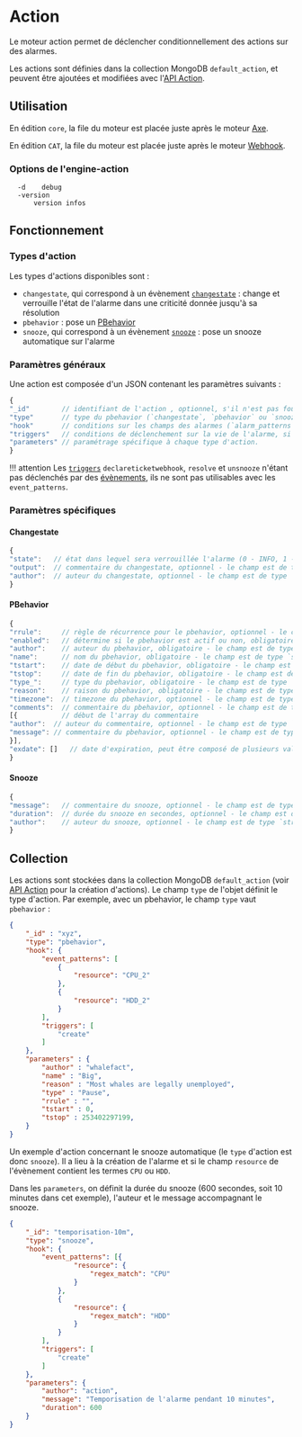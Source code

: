 # Action

Le moteur action permet de déclencher conditionnellement des actions sur des alarmes.

Les actions sont définies dans la collection MongoDB `default_action`, et peuvent être ajoutées et modifiées avec l'[API Action](../../guide-developpement/api/api-v2-action.md).

## Utilisation

En édition `core`, la file du moteur est placée juste après le moteur [Axe](moteur-axe.md).

En édition `CAT`, la file du moteur est placée juste après le moteur [Webhook](moteur-webhook.md).

### Options de l'engine-action

```
  -d	debug
  -version
      version infos
```

## Fonctionnement

### Types d'action

Les types d'actions disponibles sont :

* `changestate`, qui correspond à un évènement [`changestate`](../../guide-developpement/struct-event.md#event-changestate-structure) : change et verrouille l'état de l'alarme dans une criticité donnée jusqu'à sa résolution
* `pbehavior` : pose un [PBehavior](moteur-pbehavior.md)
* `snooze`, qui correspond à un évènement [`snooze`](../../guide-developpement/struct-event.md#event-snooze-structure) : pose un snooze automatique sur l'alarme

### Paramètres généraux

Une action est composée d'un JSON contenant les paramètres suivants :

```javascript
{
"_id"        // identifiant de l'action , optionnel, s'il n'est pas fourni par l'utilisateur il sera généré automatiquement - le champ est de type `string`
"type"       // type du pbehavior (`changestate`, `pbehavior` ou `snooze`), obligatoire - le champ est de type `string`
"hook"       // conditions sur les champs des alarmes (`alarm_patterns`), des entités (`entity_patterns`) ou des évènements (`event_patterns`) dans lesquelles l'action doit être appelée, optionnel
"triggers"   // conditions de déclenchement sur la vie de l'alarme, si plusieurs triggers sont indiqués, au moins un de ces triggers doit avoir eu lieu pour que l'action soit appelée
"parameters" // paramétrage spécifique à chaque type d'action.
}
```

!!! attention
    Les [`triggers`](../architecture-interne/triggers.md) `declareticketwebhook`, `resolve` et `unsnooze` n'étant pas déclenchés par des [évènements](../../guide-developpement/struct-event.md), ils ne sont pas utilisables avec les `event_patterns`.

### Paramètres spécifiques

#### Changestate

```javascript
{
"state":   // état dans lequel sera verrouillée l'alarme (0 - INFO, 1 - MINOR, 2 - MAJOR, 3 - CRITICAL), le champ est de type `integer`
"output":  // commentaire du changestate, optionnel - le champ est de type `string`
"author":  // auteur du changestate, optionnel - le champ est de type `string`
}
```

#### PBehavior

```javascript
{
"rrule":     // règle de récurrence pour le pbehavior, optionnel - le champ est de type `string`
"enabled":   // détermine si le pbehavior est actif ou non, obligatoire - le champ est de type `boolean`
"author":    // auteur du pbehavior, obligatoire - le champ est de type `string`
"name":      // nom du pbehavior, obligatoire - le champ est de type `string`
"tstart":    // date de début du pbehavior, obligatoire - le champ est de type `integer` en UNIX timestamp
"tstop":     // date de fin du pbehavior, obligatoire - le champ est de type `integer` en UNIX timestamp
"type_":     // type du pbehavior, obligatoire - le champ est de type `string`
"reason":    // raison du pbehavior, obligatoire - le champ est de type `string`
"timezone":  // timezone du pbehavior, optionnel - le champ est de type `string`
"comments":  // commentaire du pbehavior, optionnel - le champ est de type `array`
[{           // début de l'array du commentaire
"author":  // auteur du commentaire, optionnel - le champ est de type `string`
"message": // commentaire du pbehavior, optionnel - le champ est de type `string`
}],
"exdate": []   // date d'expiration, peut être composé de plusieurs valeurs, optionnel - le champ est de type integer` en UNIX timestamp
}
```

#### Snooze

```javascript
{
"message":   // commentaire du snooze, optionnel - le champ est de type `string`
"duration":  // durée du snooze en secondes, optionnel - le champ est de type `number`
"author":    // auteur du snooze, optionnel - le champ est de type `string`
}
```

## Collection

Les actions sont stockées dans la collection MongoDB `default_action` (voir [API Action](../../guide-developpement/api/api-v2-action.md) pour la création d'actions). Le champ `type` de l'objet définit le type d'action. Par exemple, avec un pbehavior, le champ `type` vaut `pbehavior` :

```json
{
    "_id" : "xyz",
    "type": "pbehavior",
    "hook": {
        "event_patterns": [
            {
                "resource": "CPU_2"
            },
            {
                "resource": "HDD_2"
            }
        ],
        "triggers": [
            "create"
        ]
    },
    "parameters" : {
        "author" : "whalefact",
        "name" : "Big",
        "reason" : "Most whales are legally unemployed",
        "type" : "Pause",
        "rrule" : "",
        "tstart" : 0,
        "tstop" : 253402297199,
    }
}
```

Un exemple d'action concernant le snooze automatique (le `type` d'action est donc `snooze`). Il a lieu à la création de l'alarme et si le champ `resource` de l'évènement contient les termes `CPU`  ou `HDD`.

Dans les `parameters`, on définit la durée du snooze (600 secondes, soit 10 minutes dans cet exemple), l'auteur et le message accompagnant le snooze.

```json
{
	"_id": "temporisation-10m",
	"type": "snooze",
	"hook": {
		"event_patterns": [{
				"resource": {
					"regex_match": "CPU"
				}
			},
			{
				"resource": {
					"regex_match": "HDD"
				}
			}
		],
		"triggers": [
			"create"
		]
	},
	"parameters": {
		"author": "action",
		"message": "Temporisation de l'alarme pendant 10 minutes",
		"duration": 600
	}
}
```
